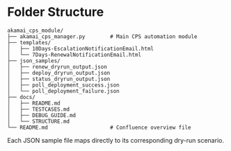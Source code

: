 # Folder Structure

```
akamai_cps_module/
├── akamai_cps_manager.py        # Main CPS automation module
├── templates/
│   ├── 10Days-EscalationNotificationEmail.html
│   └── 7Days-RenewalNotificationEmail.html
├── json_samples/
│   ├── renew_dryrun_output.json
│   ├── deploy_dryrun_output.json
│   ├── status_dryrun_output.json
│   ├── poll_deployment_success.json
│   └── poll_deployment_failure.json
├── docs/
│   ├── README.md
│   ├── TESTCASES.md
│   ├── DEBUG_GUIDE.md
│   └── STRUCTURE.md
└── README.md                    # Confluence overview file
```

Each JSON sample file maps directly to its corresponding dry-run scenario.
